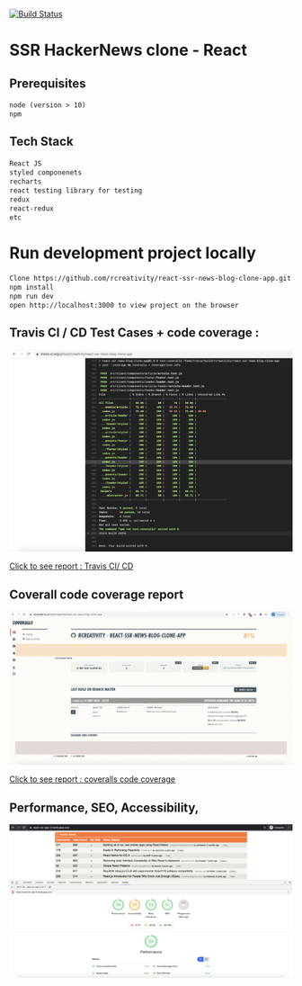 [![Build Status](https://travis-ci.org/rcreativity/react-ssr-news-blog-clone-app.svg?branch=master)](https://travis-ci.org/rcreativity/react-ssr-news-blog-clone-app)

# SSR HackerNews clone - React

## Prerequisites

```
node (version > 10)
npm

```

## Tech Stack

```
React JS
styled componenets
recharts
react testing library for testing
redux
react-redux
etc
```

# Run development project locally

```
Clone https://github.com/rcreativity/react-ssr-news-blog-clone-app.git
npm install
npm run dev
open http://localhost:3000 to view project on the browser
```

## Travis CI / CD Test Cases + code coverage :

![Travis ci cd](https://raw.githubusercontent.com/rcreativity/react-ssr-news-blog-clone-app/master/Screenshot/Screenshot%202020-06-01%20at%204.47.15%20AM.png 'travis ci cd test cases and code coverage')

[Click to see report : Travis CI/ CD](https://travis-ci.org/github/rcreativity/react-ssr-news-blog-clone-app)

## Coverall code coverage report

![code coverage](https://github.com/rcreativity/react-ssr-news-blog-clone-app/blob/master/Screenshot/Screenshot%202020-06-01%20at%205.53.32%20AM.png?raw=true 'coverall code coverage')

[Click to see report : coveralls code coverage](https://coveralls.io/github/rcreativity/react-ssr-news-blog-clone-app)

## Performance, SEO, Accessibility,

![Performance screenshot](https://github.com/rcreativity/react-ssr-news-blog-clone-app/blob/master/Screenshot/Screenshot%202020-06-01%20at%205.51.50%20AM.png?raw=true 'performance screeshot')
